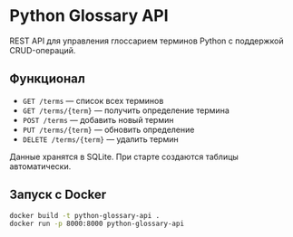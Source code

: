 # Python Glossary API

REST API для управления глоссарием терминов Python с поддержкой CRUD-операций.

##  Функционал

- `GET /terms` — список всех терминов
- `GET /terms/{term}` — получить определение термина
- `POST /terms` — добавить новый термин
- `PUT /terms/{term}` — обновить определение
- `DELETE /terms/{term}` — удалить термин

Данные хранятся в SQLite. При старте создаются таблицы автоматически.

##  Запуск с Docker

```bash
docker build -t python-glossary-api .
docker run -p 8000:8000 python-glossary-api